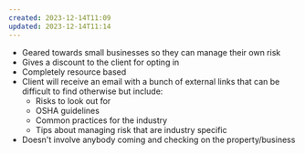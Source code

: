 ```yaml
---
created: 2023-12-14T11:09
updated: 2023-12-14T11:14
---
```

- Geared towards small businesses so they can manage their own risk
- Gives a discount to the client for opting in
- Completely resource based
- Client will receive an email with a bunch of external links that can be difficult to find otherwise but include:
	- Risks to look out for
	- OSHA guidelines
	- Common practices for the industry
	- Tips about managing risk that are industry specific
- Doesn't involve anybody coming and checking on the property/business
